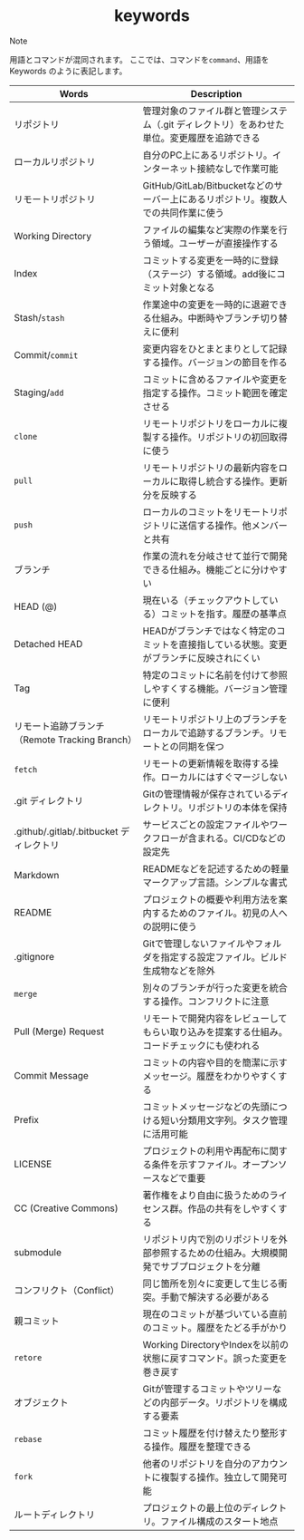 <h1 align='center'> keywords </h1>

> [!NOTE]
> 用語とコマンドが混同されます。
> ここでは、コマンドを`command`、用語を Keywords のように表記します。

| Words | Description |
|-|-|
| リポジトリ | 管理対象のファイル群と管理システム（.git ディレクトリ）をあわせた単位。変更履歴を追跡できる |
| ローカルリポジトリ | 自分のPC上にあるリポジトリ。インターネット接続なしで作業可能 |
| リモートリポジトリ | GitHub/GitLab/Bitbucketなどのサーバー上にあるリポジトリ。複数人での共同作業に使う |
| Working Directory | ファイルの編集など実際の作業を行う領域。ユーザーが直接操作する |
| Index | コミットする変更を一時的に登録（ステージ）する領域。add後にコミット対象となる |
| Stash/`stash` | 作業途中の変更を一時的に退避できる仕組み。中断時やブランチ切り替えに便利 |
| Commit/`commit` | 変更内容をひとまとまりとして記録する操作。バージョンの節目を作る |
| Staging/`add` | コミットに含めるファイルや変更を指定する操作。コミット範囲を確定させる |
| `clone` | リモートリポジトリをローカルに複製する操作。リポジトリの初回取得に使う |
| `pull` | リモートリポジトリの最新内容をローカルに取得し統合する操作。更新分を反映する |
| `push` | ローカルのコミットをリモートリポジトリに送信する操作。他メンバーと共有 |
| ブランチ | 作業の流れを分岐させて並行で開発できる仕組み。機能ごとに分けやすい |
| HEAD (@) | 現在いる（チェックアウトしている）コミットを指す。履歴の基準点 |
| Detached HEAD | HEADがブランチではなく特定のコミットを直接指している状態。変更がブランチに反映されにくい |
| Tag | 特定のコミットに名前を付けて参照しやすくする機能。バージョン管理に便利 |
| リモート追跡ブランチ（Remote Tracking Branch） | リモートリポジトリ上のブランチをローカルで追跡するブランチ。リモートとの同期を保つ |
| `fetch` | リモートの更新情報を取得する操作。ローカルにはすぐマージしない |
| .git ディレクトリ | Gitの管理情報が保存されているディレクトリ。リポジトリの本体を保持 |
| .github/.gitlab/.bitbucket ディレクトリ | サービスごとの設定ファイルやワークフローが含まれる。CI/CDなどの設定先 |
| Markdown | READMEなどを記述するための軽量マークアップ言語。シンプルな書式 |
| README | プロジェクトの概要や利用方法を案内するためのファイル。初見の人への説明に使う |
| .gitignore | Gitで管理しないファイルやフォルダを指定する設定ファイル。ビルド生成物などを除外 |
| `merge` | 別々のブランチが行った変更を統合する操作。コンフリクトに注意 |
| Pull (Merge) Request | リモートで開発内容をレビューしてもらい取り込みを提案する仕組み。コードチェックにも使われる |
| Commit Message | コミットの内容や目的を簡潔に示すメッセージ。履歴をわかりやすくする |
| Prefix | コミットメッセージなどの先頭につける短い分類用文字列。タスク管理に活用可能 |
| LICENSE | プロジェクトの利用や再配布に関する条件を示すファイル。オープンソースなどで重要 |
| CC (Creative Commons) | 著作権をより自由に扱うためのライセンス群。作品の共有をしやすくする |
| submodule | リポジトリ内で別のリポジトリを外部参照するための仕組み。大規模開発でサブプロジェクトを分離 |
| コンフリクト（Conflict） | 同じ箇所を別々に変更して生じる衝突。手動で解決する必要がある |
| 親コミット | 現在のコミットが基づいている直前のコミット。履歴をたどる手がかり |
| `retore` | Working DirectoryやIndexを以前の状態に戻すコマンド。誤った変更を巻き戻す |
| オブジェクト | Gitが管理するコミットやツリーなどの内部データ。リポジトリを構成する要素 |
| `rebase` | コミット履歴を付け替えたり整形する操作。履歴を整理できる |
| `fork` | 他者のリポジトリを自分のアカウントに複製する操作。独立して開発可能 |
| ルートディレクトリ | プロジェクトの最上位のディレクトリ。ファイル構成のスタート地点 |
